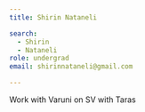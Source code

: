 ```yaml
---
title: Shirin Nataneli

search:
  - Shirin
  - Nataneli
role: undergrad
email: shirinnataneli@gmail.com

---
```


Work with Varuni on SV with Taras